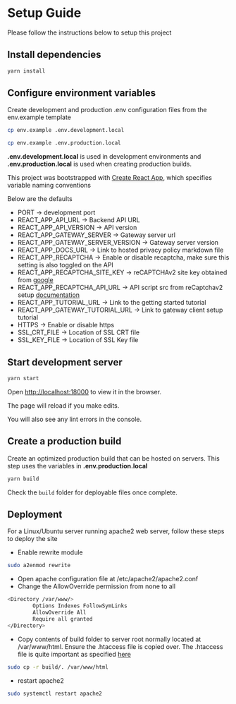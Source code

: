 # Setup Guide

Please follow the instructions below to setup this project

## Install dependencies

```bash
yarn install
```

## Configure environment variables

Create development and production .env configuration files from the env.example template

```bash
cp env.example .env.development.local

cp env.example .env.production.local

```

**.env.development.local** is used in development environments and **.env.production.local** is used when creating production builds.

This project was bootstrapped with [Create React App](https://github.com/facebook/create-react-app), which specifies variable naming conventions

Below are the defaults

* PORT -> development port
* REACT_APP_API_URL ->  Backend API URL
* REACT_APP_API_VERSION -> API version
* REACT_APP_GATEWAY_SERVER ->  Gateway server url
* REACT_APP_GATEWAY_SERVER_VERSION -> Gateway server version
* REACT_APP_DOCS_URL -> Link to hosted privacy policy markdown file
* REACT_APP_RECAPTCHA -> Enable or disable recaptcha, make sure this setting is also toggled on the API
* REACT_APP_RECAPTCHA_SITE_KEY -> reCAPTCHAv2 site key obtained from [google](https://www.google.com/recaptcha/admin)
* REACT_APP_RECAPTCHA_API_URL -> API script src from reCaptchav2 setup [documentation](https://developers.google.com/recaptcha/docs/display)
* REACT_APP_TUTORIAL_URL -> Link to the getting started tutorial
* REACT_APP_GATEWAY_TUTORIAL_URL -> Link to gateway client setup tutorial
* HTTPS -> Enable or disable https
* SSL_CRT_FILE -> Location of SSL CRT file
* SSL_KEY_FILE -> Location of SSL Key file

## Start development server

```bash
yarn start
```

Open [http://localhost:18000](http://localhost:18000) to view it in the browser.

The page will reload if you make edits.

You will also see any lint errors in the console.

## Create a production build

Create an optimized production build that can be hosted on servers. This step uses the variables in **.env.production.local**

```bash
yarn build
```

Check the `build` folder for deployable files once complete.

## Deployment

For a Linux/Ubuntu server running apache2 web server, follow these steps to deploy the site

* Enable rewrite module

```bash
sudo a2enmod rewrite
```

* Open apache configuration file at /etc/apache2/apache2.conf
* Change the AllowOverride permission from none to all

```bash
<Directory /var/www/>
        Options Indexes FollowSymLinks
        AllowOverride All
        Require all granted
</Directory>
```

* Copy contents of build folder to server root normally located at /var/www/html. Ensure the .htaccess file is copied over. The .htaccess file is quite important as specified [here](https://create-react-app.dev/docs/deployment/#static-server)

```bash
sudo cp -r build/. /var/www/html
```

* restart apache2

```bash
sudo systemctl restart apache2
```
